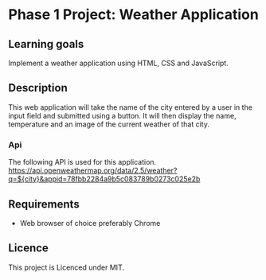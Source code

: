 # Phase 1 Project: Weather Application

## Learning goals
Implement a weather application using HTML, CSS and JavaScript.

## Description
This web application will take the name of the city entered by a user in the input field and submitted using a button. It will then display the name, temperature and an image of the current weather of that city.

### Api
The following API is used for this application.
https://api.openweathermap.org/data/2.5/weather?q=${city}&appid=78fbb2284a9b5c083789b0273c025e2b

##  Requirements
*  Web browser of choice preferably Chrome

## Licence
 This project is Licenced under MIT. 